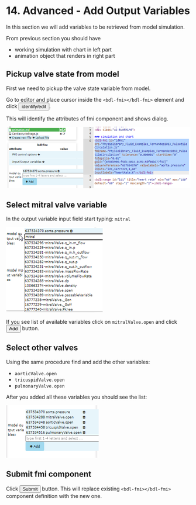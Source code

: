 # 14. Advanced - Add Output Variables

In this section we will add variables to be retrieved from model simulation.

From previous section you should have 
* working simulation with chart in left part
* animation object that renders in right part

## Pickup valve state from model

First we need to pickup the valve state variable from model.

Go to editor and place cursor inside the `<bdl-fmi></bdl-fmi>` element and click <button>identify/edit</button>.

This will identify the attributes of fmi component and shows dialog.

![EditorFmiIdentify](../img/EditorFmiIdentify.png)


## Select mitral valve variable

In the output variable input field start typing: `mitral`

![EditorFmiMitral](../img/EditorFmiMitral.png)


If you see list of available variables click on `mitralValve.open` and
click <button><i class="fa fa-plus"></i> Add</button> button.


## Select other valves

Using the same procedure find and add the other variables:
* `aorticValve.open`
* `tricuspidValve.open`
* `pulmonaryValve.open`

After you added all these variables you should see the list:
    
![EditorFmiValves](../img/EditorFmiValves.png)

## Submit fmi component
Click <button>Submit</button> button. This will replace existing `<bdl-fmi></bdl-fmi>` component definition with the new one.

